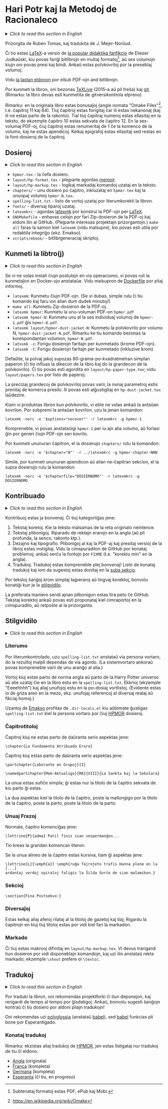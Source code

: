 <span lang="eo">

# Hari Potr kaj la Metodoj de Racionaleco

<!-- Por angligi, uzu tiun ĉi ŝablonon:
<details lang="en-GB">
<summary><i>Click to read this section in English</i></summary>
<blockquote>

[[ENGLISH TEXT HERE (yes the gaps are important!!!)]]

</blockquote>
</details>
-->

<details lang="en-GB">
<summary><i>Click to read this section in English</i></summary>
<blockquote>

***Harry Potter and the Methods Of Rationality***

Forked from
<https://github.com/rrthomas/hpmor>
Maintainer: Reuben Thomas <rrt@sc3d.org>

A LaTeX version of [the popular didactic fan-fiction](http://www.hpmor.com)
by Eliezer Yudkowsky, which can make e-books in PDF, ePub and Mobi formats,
and six PDF volumes that can be printed and bound. There are also dust
jackets for the printable volumes.

See [latest release](https://github.com/norwd/hpmor/releases/latest)
for PDF and e-book downloads.

TeXLive 2015 or later and git are required to build the book. (Note: the
book must be built from a git checkout.)

Note: the Omake Files chapters (11 and 64) have been moved to the end of the
single-file PDF. Those chapter numbers are omitted in the text, so chapter
10 is followed by chapter 12, for example. In the six-volume PDFs, all
chapters are renumbered to start from 1 at the start of a book, and there are
no appendices. Some epigraphs have been omitted but are in the source files
of the chapters.

</blockquote>
</details>

Prizorgita de Ruben Tomas, kaj tradukita de J. Mejer-Norŭud.

Ĉi tio estas [LaTeX]-a versio de [la popular didaktika fanfikcio][HPMOR] de Eliezer Judkaŭski,
kiu povas fariĝi bitlibrojn en multaj formatoj[^subtenataj-formatoj],
aŭ ses volumojn kiujn oni povas presi kaj bindi.
Ankaŭ estas polvkovriloj por la preseblaj volumoj.


[^subtenataj-formatoj]: Subtenataj formatoj estas PDF, ePub kaj Mobi.

Vidu [la lastan eldonon](https://github.com/norwd/hpmor/releases/latest) por elŝuti PDF-ojn and bitlibrojn.

Por kunmeti la libron, oni bezonas [TeXLive] (2015-a aŭ pli freŝa) kaj [git]. (Rimarku: la libro devas esti kunmetita de gitversikontrola elpreno)

Rimarku: en la originala libro estas bonusaĵoj (angle nomata "Omake Files"[^omake], t.e. ĉapitroj 11 kaj 64).
Tiuj ĉapitroj estas forigitaj ĉar ili estas nekanonaj (kaj ili ne estas parto de la rakonto).
Tial tiuj ĉapitraj numeroj estas ellasitaj en la teksto, do ekzemple ĉapitro 10 estas sekvata de ĉapitro 12.
En la ses-volumaj PDF-oj, ĉiuj ĉapitroj estas renumeritaj de 1 ĉe la komenco de la volumo, kaj ne estas apendicoj.
Kelkaj epigrafoj estas ellasitaj sed restas en la font-dosieroj de la ĉapitroj.

[^omake]: https://en.wikipedia.org/wiki/Omake

## Dosieroj

<details lang="en-GB">
<summary><i>Click to read this section in English</i></summary>
<blockquote>

***Files***

* `hpmor.tex` - the main file
* `layout/hp-format.tex` - mostly sets up memoir
* `layout/hp-markup.tex` - logical markup commands used in the text
* `chapters/` - one file per chapter, included from `hpmor.tex` and the
  individual volumes `hpmor-N.tex`.
* `spelling-list.txt` - a list of words used to spell-check the book.
* `fonts/` - various fonts used
* `latexmkrc` - configures latexmk to run LaTeX to build the PDFs.
* `GNUMakefile` - contains targets to make a Zip of the PDFs and release
  them to GitHub. (Mostly of interest to project maintainers.) `make all`
  does the same as `latexmk` (see below), which may be useful for editor
  integration (e.g. Emacs).
* `scripts/ebook/` - e-book generation scripts

</blockquote>
</details>

* `hpmor.tex` - la ĉefa dosiero.
* `layout/hp-format.tex` - plejparte agordas [memoir].
* `layout/hp-markup.tex` - logikaj markadaj komandoj uzataj en la teksto.
* `chapters/` - unu dosiero po ĉapitro, inkluzataj en `hpmor.tex` kaj la unuopaj volumoj `hpmor-N.tex`.
* `spelling-list.txt` - listo de vortoj uzataj por literumkorekti la libron.
* `fonts/` - diversaj tiparoj uzataj.
* `latexmkrc` - agordas [latexmk] por konstrui la PDF-ojn per [LaTeX].
* `GNUMakefile` - enhavas celojn por fari Zip-dosieron de la PDF-oj kaj eldoni ilin al GitHub. (Plejparte interesas projektajn prizorgantojn.) `make all` faras la samon kiel `latexmk` (vidu malsupre), kio povas esti utila por redaktila integriĝo (ekz. Emakso).
* `scripts/ebook/` - bitlibrgeneraciaj skriptoj.

## Kunmeti la libtro(j)

<details lang="en-GB">
<summary><i>Click to read this section in English</i></summary>
<blockquote>

***Building the book(s)***

If you do not want to install all requirements on your native system, you can run the build in a Docker container instead. See bottom of [Dockerfile](Dockerfile) for further info.

* `latexmk`: Build all PDFs. (If in doubt, just run this command and do
  something else for twenty minutes!)
* `make all`: Build a Zip of the PDFs.
* `latexmk hpmor`: Build the one-volume PDF `hpmor.pdf`
* `latexmk hpmor-N`: Build one of the six individual volumes
  `hpmor-1.pdf` to `hpmor-6.pdf`.
* `latexmk layout/hpmor-dust-jacket-N`: produce the dust jacket for Volume N,
  `hpmor-dust-jacket-N.pdf`. Note that this requires the corresponding
  volume, `hpmor-N.pdf`, to have been built first.
* `latexmk -c`: Remove files produced by building (except PDFs).
* `latexmk -C`: Remove files produced by building (including PDFs).

By default, the dust jackets assume 80gsm plain paper (this affects the
thickness of the book and hence the size of the dust jacket). This can be
configured in `layout/hp-paper-type.tex`; see `layout/papers.tex` for a
list of papers.

The exact sizes of dust jackets may vary; the current parameters were taken
from a commercial printer. They can be adjusted in `hp-dust-jacket.tex` as
desired.

Note that the back dust-flap is left for you to add your own text; edit
`layout/hp-dust-jacket.tex` and search for “PUT YOUR BACK DUST-FLAP TEXT HERE!”.
Make sure you remove the percent sign `%` at the start of the line, or your
text will not be printed. (This is a safety feature to make sure that if you
don’t change the text, the placeholder will not appear; instead, you’ll just
get a blank back flap.)

When producing a book with a dust jacket, you may well not want the front
cover as well. To suppress the front cover, use the following incantation:

`latexmk -norc -e '$options="nocover"' -r latexmkrc -g hpmor-1`

Of course, you can replace `hpmor-1` with any other volume, or leave it
out to generate all PDFs with no cover.

To build a single chapter, from the `chapters` directory use the command:

`latexmk -norc -e '$chapter="N"' -r ../latexmkrc -g hpmor-chapter-NNN`

Similarly, to build a single appendix or other non-chapter section, from the
top directory use the command:

`latexmk -norc -e '$chapterfile="FILENAME"' -r latexmkrc -g FILENAME`

</blockquote>
</details>

Se vi ne volas instali ĉiujn postulojn en via operaciumo, vi povas ruli la kunmetaĵon en Docker-ujo anstataŭe.
Vidu malsupron de [Dockerfile] por pliaj informoj.

* `latexmk`: Kunmetu ĉiujn PDF-ojn.
  (Se vi dubas, simple rulu ĉi tiu komando kaj faru ion alian dum dudek minutoj!)
* `make all`: Kunmetu Zip-dosieron de la PDF-oj.
* `latexmk hpmor`: Kunmetu la unu-voluman PDF-on `hpmor.pdf`
* `latexmk hpmor-N`: Kunmetu unu el la ses individuaj volumoj de `hpmor-1.pdf` ĝis `hpmor-6.pdf`.
* `latexmk layout/hpmor-dust-jacket-N`: Kunmetu la polvkovrilo por volumo N, `hpmor-dust-jacket-N.pdf`.
  Rimarku ke tiu komando bezonas la korespondantan volumon, `hpmor-N.pdf`.
* `latexmk -c`: Forigu dosierojn faritajn per kunmetado (krome PDF-ojn).
* `latexmk -C`: Forigu dosierojn faritajn per kunmetado (inkluzive krom).

Defaŭlte, la polvaj jakoj supozas 80-grama-po-kvadratmetran simplan paperon (ĉi tio influas la dikecon de la libro kaj do la grandecon de la polvkovrilo).
Ĉi tio povas esti agordita en `layout/hp-paper-type.tex`; vidu `layout/papers.tex` por listo de paperoj.

La precizaj grandecoj de polvkovriloj povas varii; la nunaj parametroj estis prenitaj de komerca presilo.
Ili povas esti alĝustigitaj en `hp-dust-jacket.tex` laŭdezire.

Kiam vi produktas libron kun polvkovrilo, vi eble ne volas ankaŭ la antaŭan kovrilon.
Por subpremi la antaŭan kovrilon, uzu la jenan komandon:

```
latexmk -norc -e '$options="nocover"' -r latexmkrc -g hpmor-1
```

Kompreneble, vi povas anstataŭigi `hpmor-1` per iu ajn alia volumo, aŭ forlasi ĝin por generi ĉiujn PDF-ojn sen kovrilo.

Por kunmeti ununuran ĉapitron, el la dosierujo `chapters/` rulu la komandon:

```
latexmk -norc -e '$chapter="N"' -r ../latexmkrc -g hpmor-chapter-NNN
```

Simile, por kunmeti ununuran apendicon aŭ alian ne-ĉapitran sekcion, el la supra dosierujo rulu la komandon:

```
latexmk -norc -e '$chapterfile="DOSIERNOMO"' -r latexmkrc -g DOSIERNOMO
```

## Kontribuado

<details lang="en-GB">
<summary><i>Click to read this section in English</i></summary>
<blockquote>

***Contributing***

Contributions are most welcome. These fall into the following categories:

1. Textual corrections (where the text differs from the online original
   unintentionally).
2. Textual improvements: fixing straight-up errors in the English (or
   deeper, the sense, story etc.), or “Britfixing”, i.e. replacing
   non-British usages.
3. Design and typography. Improvements to both the PDF and print versions of
   the books are encouraged. See the GitHub bug-tracker for known issues;
   also, search the sources for “FIXME”.
4. Translations. Translations are of course most welcome! A list of known
   translations and one or two hints are given below in the
   [next section](#translations).

For textual changes other than simple typo or language fixes, please
familiarise yourself with the style guide (below).

The preferred way to submit any improvement is as a GitHub pull request.
Textual corrections can also be submitted as issues in the issue tracker, or
by email to the maintainer.

For the GitHub URL, and email address of the maintainer, see above.

</blockquote>
</details>

Kontribuoj estas ja bonvenaj.
Ĉi tiuj kategoriiĝas jene:

1. Tekstaj koretoj.
   Kie la teksto malsamas de la reta originalo neintence.
1. Tekstaj plibonigoj.
   Riparado de rektajn erarojn en la angla (aŭ pli profunda, la senco, rakonto ktp.).
1. Dezajno kaj tipografio.
   Plibonigoj al kaj la PDF-aj kaj presitaj versioj de la libroj estas instigitaj.
   Vidu la cimspuradilon de GitHub por konataj problemoj; ankaŭ serĉu la fontojn por `FIXME` (t.e. "korektu min" en la angla).
1. Tradukoj.
   Tradukoj estas kompreneble plej bonvenaj! Listo de konataj tradukoj kaj iom da sugestoj estas donitaj en la [suba sekcio](#tradukoj).

Por tekstoj ŝanĝoj krom simplaj tajperaroj aŭ lingvaj korektoj, bonvolu konatiĝi kun je la [stilgvidilo](#stilgvidilo).

La preferata maniero sendi ajnan plibonigon estas tira peto ĉe GitHub.
Tekstaj korektoj ankaŭ povas esti proponataj kiel cimraportoj en la cimspuradilo, aŭ retpoŝte al la prizorganto.

## Stilgvidilo

<details lang="en-GB">
<summary><i>Click to read this section in English</i></summary>
<blockquote>

***Style guide***

### Spelling

When spell-checking, use `spelling-list.txt` instead of your personal
dictionary, so the results are less dependent on your setup. (The system
dictionary can still of course vary from one setup to another.)

Words that are standard English or part of the Harry Potter universe, or are
otherwise of “global” relevance should be added to `spelling-list.txt`.
Exclamations (“Eeeehhhh”) and other one-offs should be added to the per-file
word lists. (There’s obviously something of a grey area in the middle, e.g.
one-off references to various real and fictional people.)

Emacs users benefit from a `.dir-locals.el` that automatically sets up
`spelling-list.txt` as the personal dictionary for all HPMOR files.

### Chapter headings

Chapters that aren’t part of a continuing series look like this:

`\chapter{The Fundamental Attribution Error}`

Chapters that are part of a continuing series look like one of these:

`\partchapter{Working in Groups}{I}`

`\namedpartchapter{Self-Actualization}{SA}{VIII}{The Sacred and the Mundane}`

The first is pretty simple; it’s just the title of the chapter followed by
which part it is.

The second looks like the title of the chapter, then the abbreviation for
the title of the chapter, then the part, then the title of the part.

### First sentences

Normally, a chapter starts like this:

`\lettrine{P}{adma} Patil had finished`

That creates the large initial letter.

If the first paragraph of the chapter is all italics, though, it looks like
this:

    \begin{em}\lettrine{T}{he} red jet of fire took Hannah full in the
    [...]
    blazing green spirals brought down their foe’s Shield Charm.\par\end{em}

### Sections

`\section{Final Aftermath:}`

### Miscellaneous

There are some other things relating to newspaper headlines and such; check
the chapters they appear in for the appropriate markup.

### Markup

These are macros defined in `layout/hp-markup.tex`. You should glance
through that file to see what commands are available, and use them instead
of direct markup; for example `\shout` rather than `\textsc`.

</blockquote>
</details>

### Literumo

Por literumkontrolado, uzu `spelling-list.txt` anstataŭ via persona vortaro, do la rezultoj malpli dependas de via agordo.
(La sistemvortaro ankoraŭ povas kompreneble varii de unu aranĝo al alia.)

Vortoj kiuj estas parto de norma angla aŭ parto de la Harry Potter universo aŭ alie uzataj ĉie en la libro estu en la `spelling-list.txt`.
Ekkrioj (ekzemple "Eeeehhhh") kaj aliaj unufojoj estu en la po-dosiaj vortlistoj.
(Evidente estas io de griza areo en la mezo, ekz. unufojaj referencoj al diversaj realaj aŭ fikciaj homoj.)

Uzantoj de [Emakso] profitas de `.dir-locals.el` kiu aŭtomate ĝustigas `spelling-list.txt` kiel la persona vortaro por ĉiuj [HPMOR] dosieroj.

### Ĉapitrotitoloj

Ĉapitroj kiuj ne estas parto de daŭranta serio aspektas jene:

```
\chapter{La Fundamenta Atribuado Eraro}
```

Ĉapitroj kiuj estas parto de daŭranta serio aspektas jene:

```
\partchapter{Laborante en Grupoj}{I}
```

```
\namedpartchapter{Mem-Aktualigo}{MA}{VIII}{La Sankta kaj la Sekulara}
```

La unua estas sufiĉe simpla; ĝi estas nur la titolo de la ĉapitro sekvata de kiu parto ĝi estas.

La dua aspektas kiel la titolo de la ĉapitro, poste la mallongigo por la titolo de la ĉapitro, poste la parto, poste la titolo de la parto.

### Unuaj Frazoj

Normale, ĉapitro komenciĝas jene:

```
\lettrine{P}{adma} Patil finis sian vespermanĝon...
```

Tio kreas la grandan komencan literon.

Se la unua alineo de la ĉapitro estas kursiva, tiam ĝi aspektas jene:

```
\lettrine{L}{\emph{a}} \emph{ruĝa fajroĵeto trafis Hanna plene en la
[...]
ardantaj verdaj spiraloj faligis la Ŝilda Sorĉo de sian malamikon.}
```

### Sekcioj

```
\section{Fina Postsekvo:}
```

### Diversaĵoj

Estas kelkaj aliaj aferoj rilataj al la titoloj de gazetoj kaj tiaj; Rigardu la ĉapitrojn en kiuj tiuj titoloj estas por vidi kiel fari la markadon.

### Markado

Ĉi tiuj estas makrooj difinitaj en `layout/hp-markup.tex`.
Vi devus trarigardi tiun dosieron por vidi disponeblajn komandojn, kaj uzi ilin anstataŭ rekta markado; ekzemple `\shout` prefere ol `\textsc`.

## Tradukoj

<details lang="en-GB">
<summary><i>Click to read this section in English</i></summary>
<blockquote>

***Translations***

To translate the book, it is recommended to fork this repository, and check
back from time to time for updates. Also, do open an issue or PR against
this file to add the translation!

It is recommended to use `polyglossia` (not `babel`).

### Known translations

Note: there are other translations of HPMOR; here are listed only
translations of this edition.

* [English](https://github.com/rrthomas/hpmor) (original)
* [French](https://github.com/yeKcim/hpmor) (complete)
* [German](https://github.com/entorb/hpmor-de) (complete)

</blockquote>
</details>

Por traduki la libron, oni rekomendas projektforki ĉi tiun deponejon, kaj rerigardi de tempo al tempo por ĝisdatigoj.
Ankaŭ, bonvolu sugesti ŝanĝojn kontraŭ ĉi tiu dosiero por aldoni pliajn tradukojn!

Oni rekomendas uzi [polyglossia] (anstataŭ [babel]), sed [babel] funkcias pli bone por Esperantigado.

### Konataj tradukoj

Rimarku: ekzistas aliaj tradukoj de [HPMOR], jen estas listigataj nur tradukoj de tiu ĉi eldono.

* [Angla](https://github.com/rrthomas/hpmor) (originala)
* [Franca](https://github.com/yeKcim/hpmor) (kompleta)
* [Germana](https://github.com/entorb/hpmor-de) (kompleta)
* [Esperanta](https://github.com/norwd/hpmor) (ĉi tiu, en progreso)

<!-- Ligilaro / Links -->
[Dockerfile]: Dockerfile
[HPMOR]: http://www.hpmor.com
[LaTeX]: https://www.latex-project.org
[TeXLive]: https://www.tug.org/texlive
[git]: https://git-scm.com
[Emakso]: https://www.gnu.org/software/emacs
[memoir]: https://ctan.org/pkg/memoir
[latexmk]: https://ctan.org/pkg/latexmk
[polyglossia]: https://ctan.org/pkg/polyglossia
[babel]: https://ctan.org/pkg/babel
[babel-esperanto]: https://ctan.org/pkg/babel-esperanto

<!--  LocalWords:  hpmor tex hp txt latexmkrc latexmk GNUMakefile 80gsm '
 -->
<!--  LocalWords:  norc nocover N' NNN chapterfile FILENAME' Britfixing dir
 -->
<!--  LocalWords:  Eeeehhhh el partchapter namedpartchapter lettrine adma
 -->
<!--  LocalWords:  textsc
 -->

 </span>
